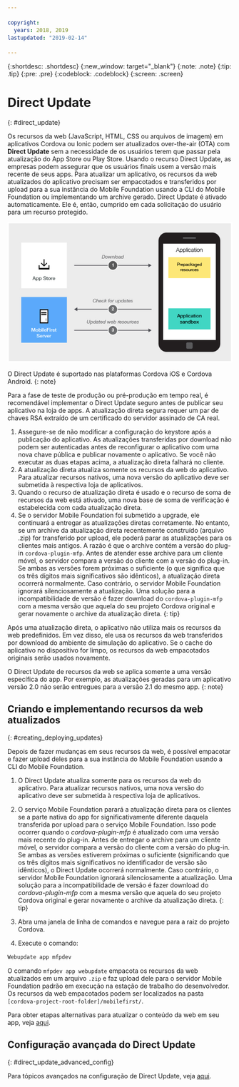 ```yaml
---

copyright:
  years: 2018, 2019
lastupdated: "2019-02-14"

---
```


{:shortdesc: .shortdesc}
{:new_window: target="_blank"}
{:note: .note}
{:tip: .tip}
{:pre: .pre}
{:codeblock: .codeblock}
{:screen: .screen}

# Direct Update
{: #direct_update}

Os recursos da web (JavaScript, HTML, CSS ou arquivos de imagem) em aplicativos Cordova ou Ionic podem ser atualizados over-the-air (OTA) com **Direct Update** sem a necessidade de os usuários terem que passar pela atualização do App Store ou Play Store. Usando o recurso Direct Update, as empresas podem assegurar que os usuários finais usem a versão mais recente de seus apps. Para atualizar um aplicativo, os recursos da web atualizados do aplicativo precisam ser empacotados e transferidos por upload para a sua instância do Mobile Foundation usando a CLI do Mobile Foundation ou implementando um archive gerado. Direct Update é ativado automaticamente. Ele é, então, cumprido em cada solicitação do usuário para um recurso protegido.

![Diagrama de como o Direct Update funciona](images/internal_function.jpg)

O Direct Update é suportado nas plataformas Cordova iOS e Cordova Android.
{: note}

Para a fase de teste de produção ou pré-produção em tempo real, é recomendável implementar o Direct Update seguro antes de publicar seu aplicativo na loja de apps. A atualização direta segura requer um par de chaves RSA extraído de um certificado do servidor assinado de CA real.

1. Assegure-se de não modificar a configuração do keystore após a publicação do aplicativo. As atualizações transferidas por download não podem ser autenticadas antes de reconfigurar o aplicativo com uma nova chave pública e publicar novamente o aplicativo. Se você não executar as duas etapas acima, a atualização direta falhará no cliente.
2. A atualização direta atualiza somente os recursos da web do aplicativo. Para atualizar recursos nativos, uma nova versão do aplicativo deve ser submetida à respectiva loja de aplicativos.
3. Quando o recurso de atualização direta é usado e o recurso de soma de recursos da web está ativado, uma nova base de soma de verificação é estabelecida com cada atualização direta.
4. Se o servidor Mobile Foundation foi submetido a upgrade, ele continuará a entregar as atualizações diretas corretamente. No entanto, se um archive da atualização direta recentemente construído (arquivo .zip) for transferido por upload, ele poderá parar as atualizações para os clientes mais antigos. A razão é que o archive contém a versão do plug-in `cordova-plugin-mfp`. Antes de atender esse archive para um cliente móvel, o servidor compara a versão do cliente com a versão do plug-in. Se ambas as versões forem próximas o suficiente (o que significa que os três dígitos mais significativos são idênticos), a atualização direta ocorrerá normalmente. Caso contrário, o servidor Mobile Foundation ignorará silenciosamente a atualização. Uma solução para a incompatibilidade de versão é fazer download do `cordova-plugin-mfp` com a mesma versão que aquela do seu projeto Cordova original e gerar novamente o archive da atualização direta.
{: tip}

Após uma atualização direta, o aplicativo não utiliza mais os recursos da web predefinidos. Em vez disso, ele usa os recursos da web transferidos por download do ambiente de simulação do aplicativo. Se o cache do aplicativo no dispositivo for limpo, os recursos da web empacotados originais serão usados novamente.

O Direct Update de recursos da web se aplica somente a uma versão específica do app. Por exemplo, as atualizações geradas para um aplicativo versão 2.0 não serão entregues para a versão 2.1 do mesmo app.
{: note}

## Criando e implementando recursos da web atualizados
{: #creating_deploying_updates}

Depois de fazer mudanças em seus recursos da web, é possível empacotar e fazer upload deles para a sua instância do Mobile Foundation usando a CLI do Mobile Foundation.

1.  O Direct Update atualiza somente para os recursos da web do aplicativo. Para atualizar recursos nativos, uma nova versão do aplicativo deve ser submetida à respectiva loja de aplicativos.
2. O serviço Mobile Foundation parará a atualização direta para os clientes se a parte nativa do app for significativamente diferente daquela transferida por upload para o serviço Mobile Foundation. Isso pode ocorrer quando o *cordova-plugin-mfp* é atualizado com uma versão mais recente do plug-in. Antes de entregar o archive para um cliente móvel, o servidor compara a versão do cliente com a versão do plug-in. Se ambas as versões estiverem próximas o suficiente (significando que os três dígitos mais significativos no identificador de versão são idênticos), o Direct Update ocorrerá normalmente. Caso contrário, o servidor Mobile Foundation ignorará silenciosamente a atualização. Uma solução para a incompatibilidade de versão é fazer download do *cordova-plugin-mfp* com a mesma versão que aquela do seu projeto Cordova original e gerar novamente o archive da atualização direta.
{: tip}

1. Abra uma janela de linha de comandos e navegue para a raiz do projeto Cordova.
2. Execute o comando:
  ```bash
  Webupdate app mfpdev
  ```
  O comando `mfpdev app webupdate` empacota os recursos da web atualizados em um arquivo `.zip` e faz upload dele para o servidor Mobile Foundation padrão em execução na estação de trabalho do desenvolvedor. Os recursos da web empacotados podem ser localizados na pasta `[cordova-project-root-folder]/mobilefirst/`.

Para obter etapas alternativas para atualizar o conteúdo da web em seu app, veja [aqui](/docs/services/mobilefoundation?topic=mobilefoundation-alternate_steps_to_update_app_web_content_in_app#alternate_steps_to_update_app_web_content_in_app).

## Configuração avançada do Direct Update
{: #direct_update_advanced_config}

Para tópicos avançados na configuração de Direct Update, veja [aqui](/docs/services/mobilefoundation?topic=mobilefoundation-advanced_direct_update_configuration#advanced_direct_update_configuration).
